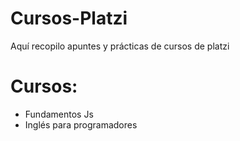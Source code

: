 # Cursos-Platzi

Aquí recopilo apuntes y prácticas de cursos de platzi

# Cursos:

- Fundamentos Js
- Inglés para programadores
